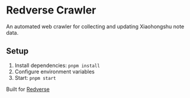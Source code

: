 # Redverse Crawler

An automated web crawler for collecting and updating Xiaohongshu note data.

## Setup

1. Install dependencies: `pnpm install`
2. Configure environment variables
3. Start: `pnpm start`

Built for [Redverse](https://redverse.online)